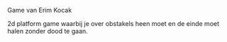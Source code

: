 Game van Erim Kocak

2d platform game waarbij je over obstakels heen moet en de einde moet halen zonder dood te gaan.